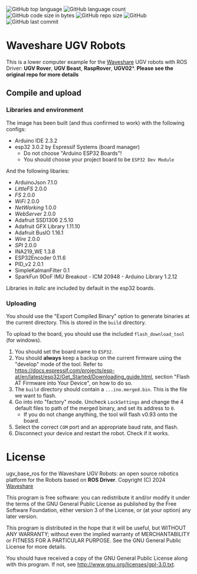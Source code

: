 ![GitHub top language](https://img.shields.io/github/languages/top/effectsmachine/ugv_base_ros) ![GitHub language count](https://img.shields.io/github/languages/count/effectsmachine/ugv_base_ros)
![GitHub code size in bytes](https://img.shields.io/github/languages/code-size/effectsmachine/ugv_base_ros)
![GitHub repo size](https://img.shields.io/github/repo-size/effectsmachine/ugv_base_ros) ![GitHub](https://img.shields.io/github/license/effectsmachine/ugv_base_ros) ![GitHub last commit](https://img.shields.io/github/last-commit/effectsmachine/ugv_base_ros)

# Waveshare UGV Robots
This is a lower computer example for the [Waveshare](https://www.waveshare.com/) UGV robots with ROS Driver: **UGV Rover**, **UGV Beast**, **RaspRover**, **UGV02**\*.
**Please see the original repo for more details**

## Compile and upload
### Libraries and environment
The image has been built (and thus confirmed to work) with the following configs:
* Arduino IDE 2.3.2
* esp32 3.0.2 by Espressif Systems (board manager)
    * Do not choose "Arduino ESP32 Boards"!
    * You should choose your project board to be `ESP32 Dev Module`

And the following libaries:
* ArduinoJson 7.1.0
* *LittleFS* 2.0.0
* *FS* 2.0.0
* *WiFi* 2.0.0
* *NetWorking* 1.0.0
* *WebServer* 2.0.0
* Adafruit SSD1306 2.5.10
* Adafruit GFX Library 1.11.10
* Adafruit BusIO 1.16.1
* *Wire* 2.0.0
* *SPI* 2.0.0
* INA219_WE 1.3.8
* ESP32Encoder 0.11.6
* PID_v2 2.0.1
* SimpleKalmanFilter 0.1
* SparkFun 9DoF IMU Breakout - ICM 20948 - Arduino Library 1.2.12

Libraries in *italic* are included by default in the esp32 boards.

### Uploading
You should use the "Export Compiled Binary" option to generate binaries at the current directory. This is stored in the `build` directory.

To upload to the board, you should use the included `flash_download_tool` (for windows).
1. You should set the board name to `ESP32`.
2. You should **always** keep a backup on the current firmware using the "develop" mode of the tool. Refer to https://docs.espressif.com/projects/esp-at/en/latest/esp32/Get_Started/Downloading_guide.html, section "Flash AT Firmware into Your Device", on how to do so.
3. The `build` directory should contain a `...ino.merged.bin`. This is the file we want to flash.
4. Go into into "factory" mode. Uncheck `LockSettings` and change the 4 default files to path of the merged binary, and set its address to `0`.
    * If you do not change anything, the tool will flash v0.93 onto the board.
5. Select the correct `COM` port and an appropriate baud rate, and flash.
6. Disconnect your device and restart the robot. Check if it works.

# License
ugv_base_ros for the Waveshare UGV Robots: an open source robotics platform for the Robots based on **ROS Driver**.
Copyright (C) 2024 [Waveshare](https://www.waveshare.com/)

This program is free software: you can redistribute it and/or modify
it under the terms of the GNU General Public License as published by
the Free Software Foundation, either version 3 of the License, or
(at your option) any later version.

This program is distributed in the hope that it will be useful,
but WITHOUT ANY WARRANTY; without even the implied warranty of
MERCHANTABILITY or FITNESS FOR A PARTICULAR PURPOSE.  See the
GNU General Public License for more details.

You should have received a copy of the GNU General Public License
along with this program.  If not, see <http://www.gnu.org/licenses/gpl-3.0.txt>.
